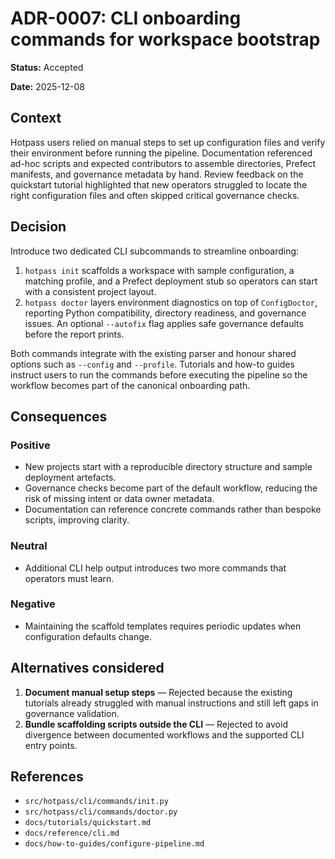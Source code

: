 # ADR-0007: CLI onboarding commands for workspace bootstrap

**Status:** Accepted

**Date:** 2025-12-08

## Context

Hotpass users relied on manual steps to set up configuration files and verify their environment
before running the pipeline. Documentation referenced ad-hoc scripts and expected contributors to
assemble directories, Prefect manifests, and governance metadata by hand. Review feedback on the
quickstart tutorial highlighted that new operators struggled to locate the right configuration
files and often skipped critical governance checks.

## Decision

Introduce two dedicated CLI subcommands to streamline onboarding:

1. `hotpass init` scaffolds a workspace with sample configuration, a matching profile, and a
   Prefect deployment stub so operators can start with a consistent project layout.
2. `hotpass doctor` layers environment diagnostics on top of `ConfigDoctor`, reporting Python
   compatibility, directory readiness, and governance issues. An optional `--autofix` flag applies
   safe governance defaults before the report prints.

Both commands integrate with the existing parser and honour shared options such as `--config` and
`--profile`. Tutorials and how-to guides instruct users to run the commands before executing the
pipeline so the workflow becomes part of the canonical onboarding path.

## Consequences

### Positive

- New projects start with a reproducible directory structure and sample deployment artefacts.
- Governance checks become part of the default workflow, reducing the risk of missing intent or
  data owner metadata.
- Documentation can reference concrete commands rather than bespoke scripts, improving clarity.

### Neutral

- Additional CLI help output introduces two more commands that operators must learn.

### Negative

- Maintaining the scaffold templates requires periodic updates when configuration defaults change.

## Alternatives considered

1. **Document manual setup steps** — Rejected because the existing tutorials already struggled with
   manual instructions and still left gaps in governance validation.
2. **Bundle scaffolding scripts outside the CLI** — Rejected to avoid divergence between documented
   workflows and the supported CLI entry points.

## References

- `src/hotpass/cli/commands/init.py`
- `src/hotpass/cli/commands/doctor.py`
- `docs/tutorials/quickstart.md`
- `docs/reference/cli.md`
- `docs/how-to-guides/configure-pipeline.md`
